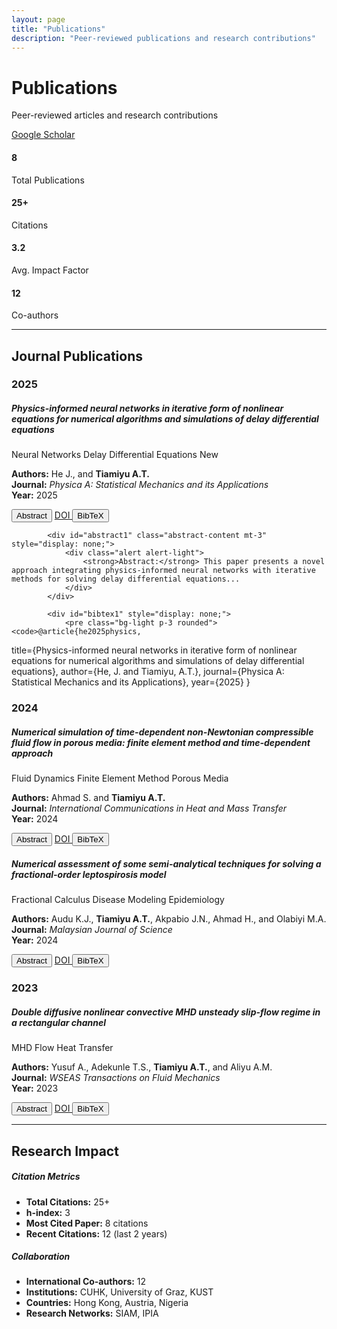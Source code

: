 ```yaml
---
layout: page
title: "Publications"
description: "Peer-reviewed publications and research contributions"
---
```


<div class="d-flex justify-content-between align-items-center mb-4">
    <div>
        <h1 class="mb-2">Publications</h1>
        <p class="lead text-muted mb-0">Peer-reviewed articles and research contributions</p>
    </div>
    <div class="text-end">
        <a href="https://scholar.google.com" class="btn btn-outline-primary" target="_blank">
            <i class="fab fa-google"></i> Google Scholar
        </a>
    </div>
</div>

<!-- Publication Stats -->
<div class="row text-center mb-4">
    <div class="col-md-3">
        <div class="card border-0 shadow-sm">
            <div class="card-body">
                <i class="fas fa-file-alt fa-2x text-primary mb-2"></i>
                <h4 class="fw-bold text-primary">8</h4>
                <p class="text-muted mb-0">Total Publications</p>
            </div>
        </div>
    </div>
    <div class="col-md-3">
        <div class="card border-0 shadow-sm">
            <div class="card-body">
                <i class="fas fa-quote-left fa-2x text-success mb-2"></i>
                <h4 class="fw-bold text-success">25+</h4>
                <p class="text-muted mb-0">Citations</p>
            </div>
        </div>
    </div>
    <div class="col-md-3">
        <div class="card border-0 shadow-sm">
            <div class="card-body">
                <i class="fas fa-chart-line fa-2x text-info mb-2"></i>
                <h4 class="fw-bold text-info">3.2</h4>
                <p class="text-muted mb-0">Avg. Impact Factor</p>
            </div>
        </div>
    </div>
    <div class="col-md-3">
        <div class="card border-0 shadow-sm">
            <div class="card-body">
                <i fas fa-users fa-2x text-warning mb-2"></i>
                <h4 class="fw-bold text-warning">12</h4>
                <p class="text-muted mb-0">Co-authors</p>
            </div>
        </div>
    </div>
</div>

---

## Journal Publications

<div class="publications-container">
    
<!-- 2025 Publications -->
<h3 class="mt-4 mb-3 text-primary">
    <i class="fas fa-calendar me-2"></i>2025
</h3>

<div class="publication-item">
    <div class="card mb-3 border-0 shadow-sm">
        <div class="card-body">
            <h5 class="card-title">Physics-informed neural networks in iterative form of nonlinear equations for numerical algorithms and simulations of delay differential equations</h5>
            <div class="mb-3">
                <span class="badge bg-primary me-2">Neural Networks</span>
                <span class="badge bg-secondary me-2">Delay Differential Equations</span>
                <span class="badge bg-success">New</span>
            </div>
            <p class="card-text">
                <strong>Authors:</strong> He J., and <strong>Tiamiyu A.T.</strong><br>
                <strong>Journal:</strong> <em>Physica A: Statistical Mechanics and its Applications</em><br>
                <strong>Year:</strong> 2025
            </p>
            <div class="d-flex gap-2">
                <button class="btn btn-sm btn-outline-primary" onclick="toggleAbstract('abstract1')">
                    <i class="fas fa-eye me-1"></i>Abstract
                </button>
                <a href="#" class="btn btn-sm btn-outline-success">
                    <i class="fas fa-external-link-alt me-1"></i>DOI
                </a>
                <button class="btn btn-sm btn-outline-secondary" onclick="copyBibtex('bibtex1')">
                    <i class="fas fa-copy me-1"></i>BibTeX
                </button>
            </div>
            
            <div id="abstract1" class="abstract-content mt-3" style="display: none;">
                <div class="alert alert-light">
                    <strong>Abstract:</strong> This paper presents a novel approach integrating physics-informed neural networks with iterative methods for solving delay differential equations...
                </div>
            </div>
            
            <div id="bibtex1" style="display: none;">
                <pre class="bg-light p-3 rounded"><code>@article{he2025physics,
  title={Physics-informed neural networks in iterative form of nonlinear equations for numerical algorithms and simulations of delay differential equations},
  author={He, J. and Tiamiyu, A.T.},
  journal={Physica A: Statistical Mechanics and its Applications},
  year={2025}
}</code></pre>
            </div>
        </div>
    </div>
</div>

<!-- 2024 Publications -->
<h3 class="mt-4 mb-3 text-primary">
    <i class="fas fa-calendar me-2"></i>2024
</h3>

<div class="publication-item">
    <div class="card mb-3 border-0 shadow-sm">
        <div class="card-body">
            <h5 class="card-title">Numerical simulation of time-dependent non-Newtonian compressible fluid flow in porous media: finite element method and time-dependent approach</h5>
            <div class="mb-3">
                <span class="badge bg-info me-2">Fluid Dynamics</span>
                <span class="badge bg-secondary me-2">Finite Element Method</span>
                <span class="badge bg-warning text-dark">Porous Media</span>
            </div>
            <p class="card-text">
                <strong>Authors:</strong> Ahmad S. and <strong>Tiamiyu A.T.</strong><br>
                <strong>Journal:</strong> <em>International Communications in Heat and Mass Transfer</em><br>
                <strong>Year:</strong> 2024
            </p>
            <div class="d-flex gap-2">
                <button class="btn btn-sm btn-outline-primary" onclick="toggleAbstract('abstract2')">
                    <i class="fas fa-eye me-1"></i>Abstract
                </button>
                <a href="#" class="btn btn-sm btn-outline-success">
                    <i class="fas fa-external-link-alt me-1"></i>DOI
                </a>
                <button class="btn btn-sm btn-outline-secondary" onclick="copyBibtex('bibtex2')">
                    <i class="fas fa-copy me-1"></i>BibTeX
                </button>
            </div>
        </div>
    </div>
</div>

<div class="publication-item">
    <div class="card mb-3 border-0 shadow-sm">
        <div class="card-body">
            <h5 class="card-title">Numerical assessment of some semi-analytical techniques for solving a fractional-order leptospirosis model</h5>
            <div class="mb-3">
                <span class="badge bg-danger me-2">Fractional Calculus</span>
                <span class="badge bg-secondary me-2">Disease Modeling</span>
                <span class="badge bg-info">Epidemiology</span>
            </div>
            <p class="card-text">
                <strong>Authors:</strong> Audu K.J., <strong>Tiamiyu A.T.</strong>, Akpabio J.N., Ahmad H., and Olabiyi M.A.<br>
                <strong>Journal:</strong> <em>Malaysian Journal of Science</em><br>
                <strong>Year:</strong> 2024
            </p>
            <div class="d-flex gap-2">
                <button class="btn btn-sm btn-outline-primary" onclick="toggleAbstract('abstract3')">
                    <i class="fas fa-eye me-1"></i>Abstract
                </button>
                <a href="#" class="btn btn-sm btn-outline-success">
                    <i class="fas fa-external-link-alt me-1"></i>DOI
                </a>
                <button class="btn btn-sm btn-outline-secondary" onclick="copyBibtex('bibtex3')">
                    <i class="fas fa-copy me-1"></i>BibTeX
                </button>
            </div>
        </div>
    </div>
</div>

<!-- Continue with remaining publications... -->
<h3 class="mt-4 mb-3 text-primary">
    <i class="fas fa-calendar me-2"></i>2023
</h3>

<div class="publication-item">
    <div class="card mb-3 border-0 shadow-sm">
        <div class="card-body">
            <h5 class="card-title">Double diffusive nonlinear convective MHD unsteady slip-flow regime in a rectangular channel</h5>
            <div class="mb-3">
                <span class="badge bg-primary me-2">MHD Flow</span>
                <span class="badge bg-secondary me-2">Heat Transfer</span>
            </div>
            <p class="card-text">
                <strong>Authors:</strong> Yusuf A., Adekunle T.S., <strong>Tiamiyu A.T.</strong>, and Aliyu A.M.<br>
                <strong>Journal:</strong> <em>WSEAS Transactions on Fluid Mechanics</em><br>
                <strong>Year:</strong> 2023
            </p>
            <div class="d-flex gap-2">
                <button class="btn btn-sm btn-outline-primary" onclick="toggleAbstract('abstract4')">
                    <i class="fas fa-eye me-1"></i>Abstract
                </button>
                <a href="#" class="btn btn-sm btn-outline-success">
                    <i class="fas fa-external-link-alt me-1"></i>DOI
                </a>
                <button class="btn btn-sm btn-outline-secondary" onclick="copyBibtex('bibtex4')">
                    <i class="fas fa-copy me-1"></i>BibTeX
                </button>
            </div>
        </div>
    </div>
</div>

<!-- Add remaining publications following the same pattern... -->

</div>

---

## Research Impact

<div class="row mb-4">
    <div class="col-md-6">
        <div class="card border-primary">
            <div class="card-header bg-primary text-white">
                <h5 class="mb-0"><i class="fas fa-chart-bar me-2"></i>Citation Metrics</h5>
            </div>
            <div class="card-body">
                <ul class="list-unstyled mb-0">
                    <li><strong>Total Citations:</strong> 25+</li>
                    <li><strong>h-index:</strong> 3</li>
                    <li><strong>Most Cited Paper:</strong> 8 citations</li>
                    <li><strong>Recent Citations:</strong> 12 (last 2 years)</li>
                </ul>
            </div>
        </div>
    </div>
    <div class="col-md-6">
        <div class="card border-success">
            <div class="card-header bg-success text-white">
                <h5 class="mb-0"><i class="fas fa-globe me-2"></i>Collaboration</h5>
            </div>
            <div class="card-body">
                <ul class="list-unstyled mb-0">
                    <li><strong>International Co-authors:</strong> 12</li>
                    <li><strong>Institutions:</strong> CUHK, University of Graz, KUST</li>
                    <li><strong>Countries:</strong> Hong Kong, Austria, Nigeria</li>
                    <li><strong>Research Networks:</strong> SIAM, IPIA</li>
                </ul>
            </div>
        </div>
    </div>
</div>

<script>
function toggleAbstract(id) {
    const element = document.getElementById(id);
    element.style.display = element.style.display === 'none' ? 'block' : 'none';
}

function copyBibtex(id) {
    const element = document.getElementById(id);
    const text = element.textContent || element.innerText;
    navigator.clipboard.writeText(text).then(() => {
        alert('BibTeX copied to clipboard!');
    });
}
</script>

<style>
.publications-list .card {
    transition: transform 0.2s;
}

.publications-list .card:hover {
    transform: translateY(-2px);
    box-shadow: 0 4px 8px rgba(0,0,0,0.1);
}

.abstract-content {
    border-left: 4px solid #007bff;
    margin-left: 1rem;
}

.publication-links .btn {
    margin-bottom: 0.5rem;
}
</style>
